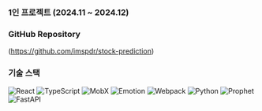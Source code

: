 ### 1인 프로젝트 (2024.11 ~ 2024.12)

### GitHub Repository

(https://github.com/imspdr/stock-prediction)

### 기술 스택

![React](https://img.shields.io/badge/React-61DAFB?style=for-the-badge&logo=react&logoColor=white) ![TypeScript](https://img.shields.io/badge/TypeScript-3178C6?style=for-the-badge&logo=typescript&logoColor=white) ![MobX](https://img.shields.io/badge/MobX-FF9955?style=for-the-badge&logo=mobx&logoColor=white) ![Emotion](https://img.shields.io/badge/Emotion-FF005C?style=for-the-badge&logo=emotion&logoColor=white) ![Webpack](https://img.shields.io/badge/Webpack-8DD6F9?style=for-the-badge&logo=webpack&logoColor=white) ![Python](https://img.shields.io/badge/Python-3776AB?style=for-the-badge&logo=python&logoColor=white) ![Prophet](https://img.shields.io/badge/Prophet-FF5F5F?style=for-the-badge&logo=prophet&logoColor=white) ![FastAPI](https://img.shields.io/badge/FastAPI-009688?style=for-the-badge&logo=fastapi&logoColor=white)

